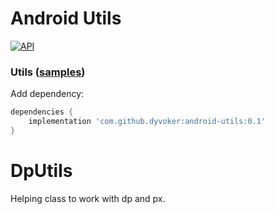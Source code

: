 # Android Utils
[![API](https://img.shields.io/badge/API-14%2B-brightgreen.svg?style=flat)](https://android-arsenal.com/api?level=14)

### Utils ([samples](https://github.com/dyvoker/android-utils/tree/master/sample))
Add dependency:
```gradle
dependencies {
    implementation 'com.github.dyvoker:android-utils:0.1'
}
```

# DpUtils
Helping class to work with dp and px.

